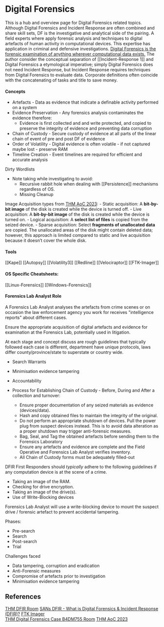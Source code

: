 # Digital Forensics

This is a hub and overview page for Digital Forensics related topics. Although Digital Forensics and Incident Response are often combined and share skill sets, DF is the investigative and analytical side of the pairing. A field experts where apply forensic analysis and techniques to digital artefacts of human activity in computational devices. This expertise has application in criminal and defensive investigations. [Digital Forensics is the forensic examination of anything wherever computational data exists.](https://www.youtube.com/watch?v=ehxJZAGUaxY) The author consider the conceptual separation of [[Incident-Response 1]] and Digital Forensics a etymological imperative; simply Digital Forensics does not need Incident Response, but Incident Response requires techniques from Digital Forensics to evaluate data. Corporate definitions often coincide with the concatenating of tasks and title to save money.


#### Concepts

- Artefacts - Data as evidence that indicate a definable activity performed on a system
- Evidence Preservation - Any forensics analysis contaminates the evidence therefore:
	- Evidence is first collected and and write protected, and copied to preserve the integrity of evidence and preventing data corruption
- Chain of Custody - Secure custody of evidence at all parts of the linear chain of event of pre and post DF of evidence 
- Order of Volatility - Digital evidence is often volatile - if not captured maybe lost -  preserve RAM
- Timeline Creation - Event timelines are required for efficient and accurate analysis

Dirty Wordlists
- Note taking while investigating to avoid:
	- Recursive rabbit hole when dealing with [[Persistence]] mechanisms regardless of OS. 
	- Missing Cleanup

Image Acquisition types from [THM AoC 2023](https://tryhackme.com/room/adventofcyber2023): 
	- Static acquisition: A **bit-by-bit image** of the disk is created while the device is turned off.
	- Live acquisition: A **bit-by-bit image** of the disk is created while the device is turned on.
	- Logical acquisition: A **select list of files** is copied from the seized device.
	- Sparse acquisition: Select **fragments of unallocated data** are copied. The unallocated areas of the disk might contain deleted data; however, this approach is limited compared to static and live acquisition because it doesn’t cover the whole disk.


#### Tools

[[Kape]]
[[Autopsy]]
[[Volatility3]]
[[Redline]]
[[Velociraptor]]
[[FTK-Imager]]


#### OS Specific Cheatsheets:

[[Linux-Forensics]]
[[Windows-Forensics]]

#### Forensics Lab Analyst Role

A Forensics Lab Analyst analyses the artefacts from crime scenes or on occasion the law enforcement agency you work for receives "intelligence reports" about different cases.

Ensure the appropriate acquisition of digital artefacts and evidence for examination at the Forensics Lab, potentially used in litigation.

At each stage and concept discuss are rough guidelines that typically followed each case is different, department have unique protocols, laws differ county/province/state to superstate or country wide.

- Search Warrants

- Minimisation evidence tampering
- Accountability 
- Process for Establishing Chain of Custody - Before, During and After a collection and turnover:
	- Ensure proper documentation of any seized materials as evidence (devices/data).
	- Hash and copy obtained files to maintain the integrity of the original.
	- Do not perform an appropriate shutdown of devices. Pull the power plug from suspect devices instead. This is to avoid data alteration as a proper shutdown may trigger anti-forensic measures.
	- Bag, Seal, and Tag the obtained artefacts before sending them to the Forensics Laboratory
	 - Ensure any artefacts and evidence are complete and the Field Operative and Forensics Lab Analyst verifies inventory.
	 - All Chain of Custody forms must be adequately filled-out

DFIR First Responders should *typically* adhere to the following guidelines if any computation device is at the scene of a crime.
- Taking an image of the RAM.
- Checking for drive encryption.
- Taking an image of the drive(s).
- Use of Write-Blocking devices


Forensics Lab Analyst will use a write-blocking device to mount the suspect drive / forensic 
artefact to prevent accidental tampering.

Phases:
- Pre-search
- Search
- Post-search
- Trial

Challenges faced
- Data tampering, corruption and eradication
- Anti-Forensic measures
- Compromise of artefacts prior to investigation
- Minimisation evidence tampering

## References

[THM DFIR Room](https://tryhackme.com/room/introductoryroomdfirmodule)
[SANs DFIR - What is Digital Forensics & Incident Response (DFIR)?](https://www.youtube.com/watch?v=ehxJZAGUaxY)
[FTK Imager](https://www.exterro.com/ftk-imager)  
[THM Digital Forensics Case B4DM755 Room](https://tryhackme.com/room/caseb4dm755)
[THM AoC 2023](https://tryhackme.com/room/adventofcyber2023)